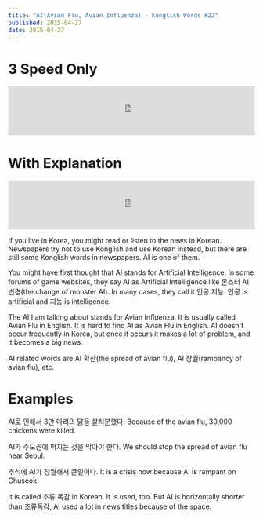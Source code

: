 ```yaml
---
title: "AI(Avian Flu, Avian Influenza) - Konglish Words #22"
published: 2015-04-27
date: 2015-04-27
---
```


#  3 Speed Only

<iframe id="audio_iframe" src="https://www.podbean.com/media/player/p628t-559439?skin=10" width="100%" height="100" frameborder="0" scrolling="no"></iframe>

#  With Explanation

<iframe id="audio_iframe" src="https://www.podbean.com/media/player/mydwz-55943f?skin=10" width="100%" height="100" frameborder="0" scrolling="no"></iframe>

If you live in Korea, you might read or listen to the news in Korean. Newspapers try not to use Konglish and use Korean instead, but there are still some Konglish words in newspapers. AI is one of them.

You might have first thought that AI stands for Artificial Intelligence. In some forums of game websites, they say AI as Artificial Intelligence like 몬스터 AI 변경(the change of monster AI). In many cases, they call it 인공 지능. 인공 is artificial and 지능 is intelligence.

The AI I am talking about stands for Avian Influenza. It is usually called Avian Flu in English. It is hard to find AI as Avian Flu in English. AI doesn't occur frequently in Korea, but once it occurs it makes a lot of problem, and it becomes a big news.

AI related words are AI 확산(the spread of avian flu), AI 창궐(rampancy of avian flu), etc.

#  Examples

AI로 인해서 3만 마리의 닭을 살처분했다.
Because of the avian flu, 30,000 chickens were killed.

AI가 수도권에 퍼지는 것을 막아야 한다.
We should stop the spread of avian flu near Seoul.

추석에 AI가 창궐해서 큰일이다.
It is a crisis now because AI is rampant on Chuseok.

It is called 조류 독감 in Korean. It is used, too. But AI is horizontally shorter than 조류독감, AI used a lot in news titles because of the space.